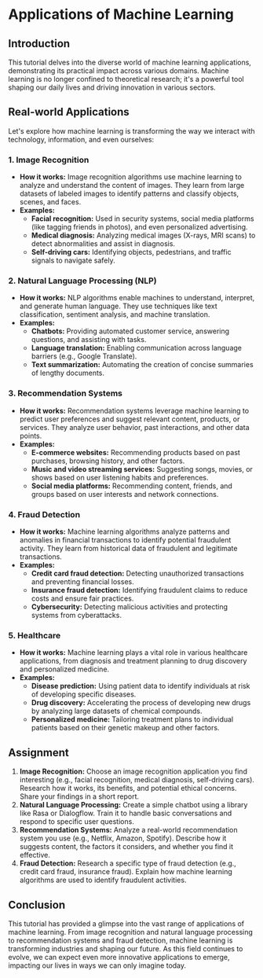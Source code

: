# Applications of Machine Learning

## Introduction

This tutorial delves into the diverse world of machine learning applications, demonstrating its practical impact across various domains. Machine learning is no longer confined to theoretical research; it's a powerful tool shaping our daily lives and driving innovation in various sectors.

## Real-world Applications

Let's explore how machine learning is transforming the way we interact with technology, information, and even ourselves:

### 1. Image Recognition

* **How it works:** Image recognition algorithms use machine learning to analyze and understand the content of images. They learn from large datasets of labeled images to identify patterns and classify objects, scenes, and faces.
* **Examples:**
    * **Facial recognition:** Used in security systems, social media platforms (like tagging friends in photos), and even personalized advertising.
    * **Medical diagnosis:** Analyzing medical images (X-rays, MRI scans) to detect abnormalities and assist in diagnosis.
    * **Self-driving cars:** Identifying objects, pedestrians, and traffic signals to navigate safely.

### 2. Natural Language Processing (NLP)

* **How it works:** NLP algorithms enable machines to understand, interpret, and generate human language. They use techniques like text classification, sentiment analysis, and machine translation.
* **Examples:**
    * **Chatbots:** Providing automated customer service, answering questions, and assisting with tasks.
    * **Language translation:** Enabling communication across language barriers (e.g., Google Translate).
    * **Text summarization:** Automating the creation of concise summaries of lengthy documents.

### 3. Recommendation Systems

* **How it works:** Recommendation systems leverage machine learning to predict user preferences and suggest relevant content, products, or services. They analyze user behavior, past interactions, and other data points.
* **Examples:**
    * **E-commerce websites:** Recommending products based on past purchases, browsing history, and other factors.
    * **Music and video streaming services:** Suggesting songs, movies, or shows based on user listening habits and preferences.
    * **Social media platforms:** Recommending content, friends, and groups based on user interests and network connections.

### 4. Fraud Detection

* **How it works:** Machine learning algorithms analyze patterns and anomalies in financial transactions to identify potential fraudulent activity. They learn from historical data of fraudulent and legitimate transactions.
* **Examples:**
    * **Credit card fraud detection:** Detecting unauthorized transactions and preventing financial losses.
    * **Insurance fraud detection:** Identifying fraudulent claims to reduce costs and ensure fair practices.
    * **Cybersecurity:** Detecting malicious activities and protecting systems from cyberattacks.

### 5. Healthcare

* **How it works:** Machine learning plays a vital role in various healthcare applications, from diagnosis and treatment planning to drug discovery and personalized medicine.
* **Examples:**
    * **Disease prediction:** Using patient data to identify individuals at risk of developing specific diseases.
    * **Drug discovery:** Accelerating the process of developing new drugs by analyzing large datasets of chemical compounds.
    * **Personalized medicine:** Tailoring treatment plans to individual patients based on their genetic makeup and other factors.

## Assignment

1. **Image Recognition:** Choose an image recognition application you find interesting (e.g., facial recognition, medical diagnosis, self-driving cars). Research how it works, its benefits, and potential ethical concerns. Share your findings in a short report.
2. **Natural Language Processing:** Create a simple chatbot using a library like Rasa or Dialogflow. Train it to handle basic conversations and respond to specific user questions. 
3. **Recommendation Systems:** Analyze a real-world recommendation system you use (e.g., Netflix, Amazon, Spotify). Describe how it suggests content, the factors it considers, and whether you find it effective.
4. **Fraud Detection:** Research a specific type of fraud detection (e.g., credit card fraud, insurance fraud). Explain how machine learning algorithms are used to identify fraudulent activities.

## Conclusion

This tutorial has provided a glimpse into the vast range of applications of machine learning. From image recognition and natural language processing to recommendation systems and fraud detection, machine learning is transforming industries and shaping our future. As this field continues to evolve, we can expect even more innovative applications to emerge, impacting our lives in ways we can only imagine today.
